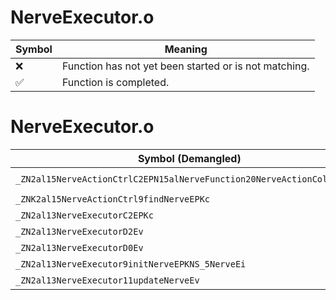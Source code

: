 # NerveExecutor.o
| Symbol | Meaning 
| ------------- | ------------- 
| :x: | Function has not yet been started or is not matching. 
| :white_check_mark: | Function is completed. 


# NerveExecutor.o
| Symbol (Demangled) | Symbol (Mangled) | Decompiled? |
| ------------- |  ------------- | ------------- |
| `_ZN2al15NerveActionCtrlC2EPN15alNerveFunction20NerveActionCollectorE` | `al::NerveActionCtrl::NerveActionCtrl(alNerveFunction::NerveActionCollector *)` | :white_check_mark: |
| `_ZNK2al15NerveActionCtrl9findNerveEPKc` | `al::NerveActionCtrl::findNerve(char const*)const` | :white_check_mark: |
| `_ZN2al13NerveExecutorC2EPKc` | `al::NerveExecutor::NerveExecutor(char const*)` | :white_check_mark: |
| `_ZN2al13NerveExecutorD2Ev` | `al::NerveExecutor::~NerveExecutor()` | :white_check_mark: |
| `_ZN2al13NerveExecutorD0Ev` | `al::NerveExecutor::~NerveExecutor()` | :white_check_mark: |
| `_ZN2al13NerveExecutor9initNerveEPKNS_5NerveEi` | `al::NerveExecutor::initNerve(al::Nerve const*,int)` | :white_check_mark: |
| `_ZN2al13NerveExecutor11updateNerveEv` | `al::NerveExecutor::updateNerve(void)` | :white_check_mark: |

